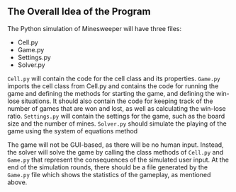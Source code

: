## The Overall Idea of the Program
The Python simulation of Minesweeper will have three files:

- Cell.py
- Game.py
- Settings.py
- Solver.py

`Cell.py` will contain the code for the cell class and its properties.
`Game.py` imports the cell class from Cell.py and contains the code for running the game and defining the methods for starting the game, and defining the win-lose situations. It should also contain the code for keeping track of the number of games that are won and lost, as well as calculating the win-lose ratio.
`Settings.py` will contain the settings for the game, such as the board size and the number of mines.
`Solver.py` should simulate the playing of the game using the system of equations method

The game will not be GUI-based, as there will be no human input. Instead, the solver will solve the game by calling the class methods of `Cell.py` and `Game.py` that represent the consequences of the simulated user input. At the end of the simulation rounds, there should be a file generated by the `Game.py` file which shows the statistics of the gameplay, as mentioned above.